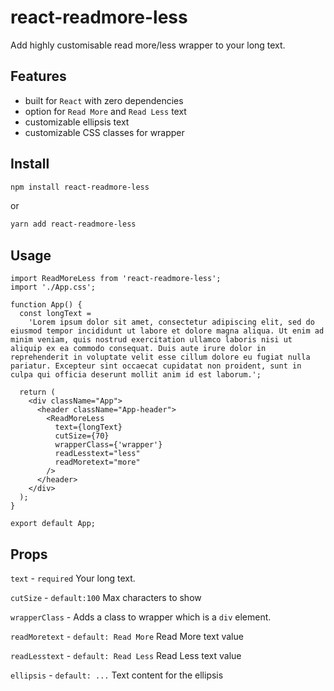 # react-readmore-less

Add highly customisable read more/less wrapper to your long text.

## Features

- built for `React` with zero dependencies
- option for `Read More` and `Read Less` text
- customizable ellipsis text
- customizable CSS classes for wrapper

## Install

```bash
npm install react-readmore-less
```

or

```bash
yarn add react-readmore-less
```

## Usage

```tsx
import ReadMoreLess from 'react-readmore-less';
import './App.css';

function App() {
  const longText =
    'Lorem ipsum dolor sit amet, consectetur adipiscing elit, sed do eiusmod tempor incididunt ut labore et dolore magna aliqua. Ut enim ad minim veniam, quis nostrud exercitation ullamco laboris nisi ut aliquip ex ea commodo consequat. Duis aute irure dolor in reprehenderit in voluptate velit esse cillum dolore eu fugiat nulla pariatur. Excepteur sint occaecat cupidatat non proident, sunt in culpa qui officia deserunt mollit anim id est laborum.';

  return (
    <div className="App">
      <header className="App-header">
        <ReadMoreLess
          text={longText}
          cutSize={70}
          wrapperClass={'wrapper'}
          readLesstext="less"
          readMoretext="more"
        />
      </header>
    </div>
  );
}

export default App;
```

## Props

`text` - `required` Your long text.

`cutSize` - `default:100` Max characters to show

`wrapperClass` - Adds a class to wrapper which is a `div` element.

`readMoretext` - `default: Read More` Read More text value

`readLesstext` - `default: Read Less` Read Less text value

`ellipsis` - `default: ...` Text content for the ellipsis

